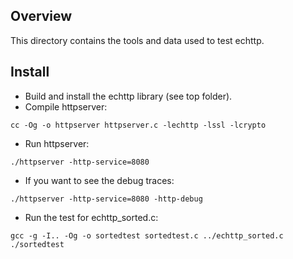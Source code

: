## Overview

This directory contains the tools and data used to test echttp.

## Install

* Build and install the echttp library (see top folder).
* Compile httpserver:
```
cc -Og -o httpserver httpserver.c -lechttp -lssl -lcrypto
```
* Run httpserver:
```
./httpserver -http-service=8080
```
* If you want to see the debug traces:
```
./httpserver -http-service=8080 -http-debug
```
* Run the test for echttp_sorted.c:
```
gcc -g -I.. -Og -o sortedtest sortedtest.c ../echttp_sorted.c
./sortedtest
```

